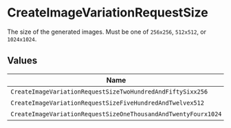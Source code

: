 # CreateImageVariationRequestSize

The size of the generated images. Must be one of `256x256`, `512x512`, or `1024x1024`.


## Values

| Name                                                           | Value                                                          |
| -------------------------------------------------------------- | -------------------------------------------------------------- |
| `CreateImageVariationRequestSizeTwoHundredAndFiftySixx256`     | 256x256                                                        |
| `CreateImageVariationRequestSizeFiveHundredAndTwelvex512`      | 512x512                                                        |
| `CreateImageVariationRequestSizeOneThousandAndTwentyFourx1024` | 1024x1024                                                      |